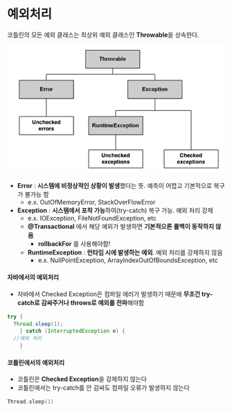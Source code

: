 # 예외처리 

코틀린의 모든 예외 클래스는 최상위 예외 클래스인 **Throwable**을 상속한다.

![Throwable.png](Throwable.png)

- **Error** : **시스템에 비정상적인 상황이 발생**했다는 뜻. 예측이 어렵고 기본적으로 복구가 불가능 함
  - e.x. OutOfMemoryError, StackOverFlowError
- **Exception** : **시스템에서 포착 가능**하여(try-catch) 복구 가능. 예외 처리 강제 
  - e.x. IOException, FileNotFoundException, etc
  - **@Transactional** 에서 해당 예외가 발생하면 **기본적으론 롤백이 동작하지 않음**
    - **rollbackFor** 를 사용해야함!
  - **RuntimeException** : **런타임 시에 발생하는 예외**. 예외 처리를 강제하지 않음
    - e.x. NullPointException, ArrayIndexOutOfBoundsException, etc

    
#### 자바에서의 예외처리
- 자바에서 Checked Exception은 컴파일 에러가 발생하기 때문에 **무조건 try-catch로 감싸주거나 throws로 예외를 전파**해야함

```java
try {
  Thread.sleep(1);
    } catch (InterruptedException e) {
  //예외 처리
    }
```

#### 코틀린에서의 예외처리
- 코틀린은 **Checked Exception**을 강제하지 않는다
- 코틀린에서는 try-catch를 안 감싸도 컴파일 오류가 발생하지 않는다

```kotlin
Thread.sleep(1)
```



